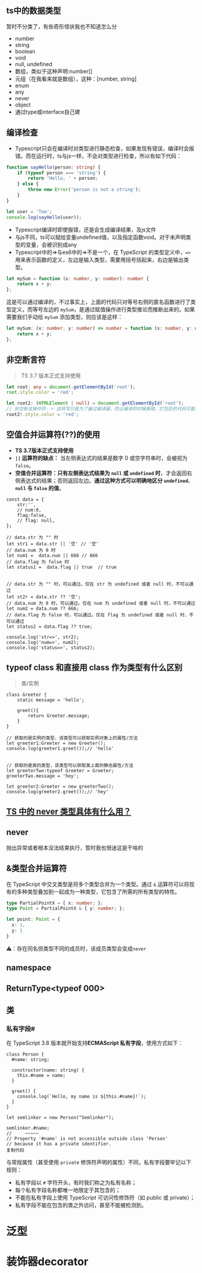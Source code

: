 ## ts中的数据类型

暂时不分类了，有些奇形怪状我也不知道怎么分

- number
- string
- boolean
- void
- null, undefined
- 数组，类似于这种声明:number[]
- 元组（在我看来就是数组），这种：[number, string]
- enum
- any
- never
- object
- 通过type或interface自己建

## 编译检查

- Typescript只会在编译时对类型进行静态检查，如果发现有错误，编译时会报错。而在运行时，ts与js一样，不会对类型进行检查，所以有如下代码：

```typescript
function sayHello(person: string) {
    if (typeof person === 'string') {
        return 'Hello, ' + person;
    } else {
        throw new Error('person is not a string');
    }
}

let user = 'Tom';
console.log(sayHello(user));
```

- Typescript编译时即使报错，还是会生成编译结果，及js文件
- 与js不同，ts可以赋给变量undefined值，以及指定函数void。对于未声明类型的变量，会被识别成any
- Typescript中的=>与es6中的=>不是一个，在 TypeScript 的类型定义中，`=>` 用来表示函数的定义，左边是输入类型，需要用括号括起来，右边是输出类型。

```ts
let mySum = function (x: number, y: number): number {
    return x + y;
};
```

这是可以通过编译的，不过事实上，上面的代码只对等号右侧的匿名函数进行了类型定义，而等号左边的 `mySum`，是通过赋值操作进行类型推论而推断出来的。如果需要我们手动给 `mySum` 添加类型，则应该是这样：

```ts
let mySum: (x: number, y: number) => number = function (x: number, y: number): number {
    return x + y;
};
```

## 非空断言符

> TS 3.7 版本正式支持使用

```typescript
let root: any = document.getElementById('root');
root.style.color = 'red';

let root2: (HTMLElement | null) = document.getElementById('root');
// 非空断言操作符--> 这样写只是为了骗过编译器，防止编译的时候报错，打包后的代码可能还是会报错
root2!.style.color = 'red';
```

## 空值合并运算符(??)的使用

- **TS 3.7版本正式支持使用**
- **`||` 运算符的缺点：** 当左侧表达式的结果是数字 0 或空字符串时，会被视为 `false`。
- **空值合并运算符：只有左侧表达式结果为 `null` 或 `undefined` 时**，才会返回右侧表达式的结果；否则返回左边。**通过这种方式可以明确地区分 `undefined、null` 与 `false` 的值**。

```
const data = {
    str:'',
    // num:0,
    flag:false,
    // flag: null,
};

// data.str 为 "" 时
let str1 = data.str || '空' // '空'
// data.num 为 0 时
let num1 =  data.num || 666 // 666
// data.flag 为 false 时
let status1 =  data.flag || true  // true


// data.str 为 "" 时，可以通过。仅在 str 为 undefined 或者 null 时，不可以通过
let st2r = data.str ?? '空';  
// data.num 为 0 时，可以通过。仅在 num 为 undefined 或者 null 时，不可以通过
let num2 = data.num ?? 666; 
// data.flag 为 false 时，可以通过。仅在 flag 为 undefined 或者 null 时，不可以通过
let status2 = data.flag ?? true;

console.log('str=>', str2);
console.log('num=>', num2);
console.log('status=>', status2);
```

## typeof class 和直接用 class 作为类型有什么区别

> 类/实例

```
class Greeter {
    static message = 'hello';

    greet(){
        return Greeter.message;
    }
}

// 获取的是实例的类型，该类型可以获取实例对象上的属性/方法
let greeter1:Greeter = new Greeter();
console.log(greeter1.greet());// 'hello'


// 获取的是类的类型，该类型可以获取类上面的静态属性/方法
let greeterTwo:typeof Greeter = Greeter;
greeterTwo.message = 'hey';

let greeter2:Greeter = new greeterTwo();
console.log(greeter2.greet());// 'hey'
```

##  [TS 中的 never 类型具体有什么用？](https://www.zhihu.com/question/354601204/answer/888551021)

## never

抛出异常或者根本没法结束执行，暂时我也很迷这是干啥的

## &类型合并运算符

在 TypeScript 中交叉类型是将多个类型合并为一个类型。通过 `&` 运算符可以将现有的多种类型叠加到一起成为一种类型，它包含了所需的所有类型的特性。

```typescript
type PartialPointX = { x: number; };
type Point = PartialPointX & { y: number; };

let point: Point = {
  x: 1,
  y: 1
}
```

⚠️：存在同名但类型不同的成员时，该成员类型会变成`never`

## namespace

## ReturnType<typeof 000>

## 类

### 私有字段#

在 TypeScript 3.8 版本就开始支持**ECMAScript 私有字段**，使用方式如下：

```
class Person {
  #name: string;

  constructor(name: string) {
    this.#name = name;
  }

  greet() {
    console.log(`Hello, my name is ${this.#name}!`);
  }
}

let semlinker = new Person("Semlinker");

semlinker.#name;
//     ~~~~~
// Property '#name' is not accessible outside class 'Person'
// because it has a private identifier.
复制代码
```

与常规属性（甚至使用 `private` 修饰符声明的属性）不同，私有字段要牢记以下规则：

- 私有字段以 `#` 字符开头，有时我们称之为私有名称；
- 每个私有字段名称都唯一地限定于其包含的；
- 不能在私有字段上使用 TypeScript 可访问性修饰符（如 public 或 private）；
- 私有字段不能在包含的类之外访问，甚至不能被检测到。

# 泛型

# 装饰器decorator

